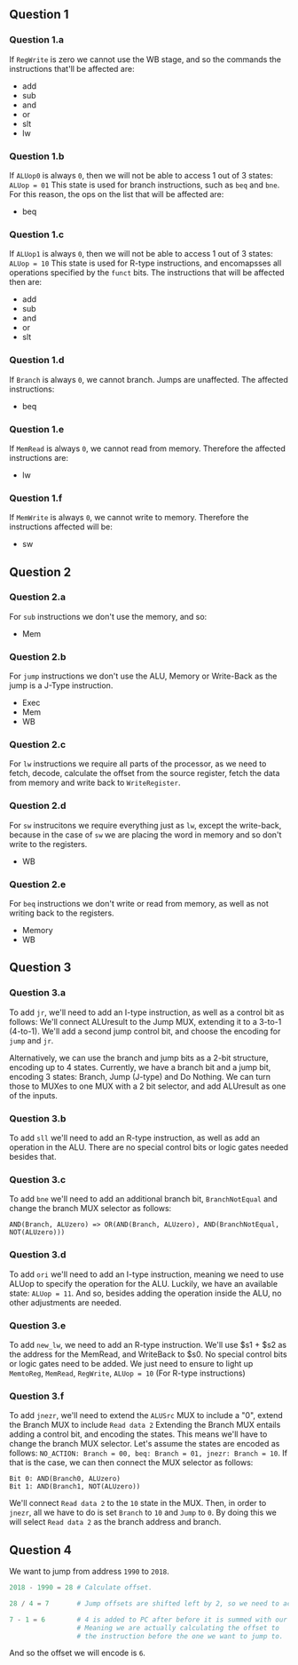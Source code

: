 ## Question 1
### Question 1.a
If `RegWrite` is zero we cannot use the WB stage, and so the commands the instructions that'll be affected are:
 - add
 - sub
 - and
 - or
 - slt
 - lw

### Question 1.b
If `ALUop0` is always `0`, then we will not be able to access 1 out of 3 states: `ALUop = 01`
This state is used for branch instructions, such as `beq` and `bne`.
For this reason, the ops on the list that will be affected are:
 - beq

### Question 1.c
If `ALUop1` is always `0`, then we will not be able to access 1 out of 3 states: `ALUop = 10`
This state is used for R-type instructions, and encomapsses all operations specified by the `funct` bits.
The instructions that will be affected then are:
- add
- sub
- and
- or
- slt

### Question 1.d
If `Branch` is always `0`, we cannot branch. Jumps are unaffected.
The affected instructions:
 - beq

### Question 1.e 
If `MemRead` is always `0`, we cannot read from memory.
Therefore the affected instructions are:
 - lw

### Question 1.f
If `MemWrite` is always `0`, we cannot write to memory.
Therefore the instructions affected will be:
 - sw

## Question 2
### Question 2.a
For `sub` instructions we don't use the memory, and so:
 - Mem
 
### Question 2.b
For `jump` instructions we don't use the ALU, Memory or Write-Back as the jump is a J-Type instruction.
 - Exec
 - Mem
 - WB

### Question 2.c
For `lw` instructions we require all parts of the processor, as we need to fetch, decode, calculate the offset from the source register, fetch the data from memory and write back to `WriteRegister`.

### Question 2.d
For `sw` instrucitons we require everything just as `lw`, except the write-back, because in the case of `sw` we are placing the word in memory and so don't write to the registers.
 - WB

### Question 2.e
For `beq` instructions we don't write or read from memory, as well as not writing back to the registers.
 - Memory
 - WB

## Question 3
### Question 3.a
To add `jr`, we'll need to add an I-type instruction, as well as a control bit as follows:
We'll connect ALUresult to the Jump MUX, extending it to a 3-to-1 (4-to-1).
We'll add a second jump control bit, and choose the encoding for `jump` and `jr`.

Alternatively, we can use the branch and jump bits as a 2-bit structure, encoding up to 4 states.
Currently, we have a branch bit and a jump bit, encoding 3 states: Branch, Jump (J-type) and Do Nothing.
We can turn those to MUXes to one MUX with a 2 bit selector, and add ALUresult as one of the inputs.

### Question 3.b
To add `sll` we'll need to add an R-type instruction, as well as add an operation in the ALU.
There are no special control bits or logic gates needed besides that.

### Question 3.c
To add `bne` we'll need to add an additional branch bit, `BranchNotEqual` and change the branch MUX selector as follows:
```
AND(Branch, ALUzero) => OR(AND(Branch, ALUzero), AND(BranchNotEqual, NOT(ALUzero)))
```
### Question 3.d
To add `ori` we'll need to add an I-type instruction, meaning we need to use ALUop to specify the operation for the ALU. Luckily, we have an available state: `ALUop = 11`.
And so, besides adding the operation inside the ALU, no other adjustments are needed.

### Question 3.e
To add `new_lw`, we need to add an R-type instruction. We'll use $s1 + $s2 as the address for the MemRead, and WriteBack to $s0. No special control bits or logic gates need to be added. We just need to ensure to light up `MemtoReg`, `MemRead`, `RegWrite`, `ALUop = 10` (For R-type instructions)

### Question 3.f
To add `jnezr`, we'll need to extend the `ALUSrc` MUX to include a "0", extend the Branch MUX to include `Read data 2`
Extending the Branch MUX entails adding a control bit, and encoding the states. This means we'll have to change the branch MUX selector. Let's assume the states are encoded as follows: `NO_ACTION: Branch = 00, beq: Branch = 01, jnezr: Branch = 10`. If that is the case, we can then connect the MUX selector as follows:
```
Bit 0: AND(Branch0, ALUzero)
Bit 1: AND(Branch1, NOT(ALUzero))
```
We'll connect `Read data 2` to the `10` state in the MUX.
Then, in order to `jnezr`, all we have to do is set `Branch` to `10` and `Jump` to `0`.
By doing this we will select `Read data 2` as the branch address and branch.

## Question 4
We want to jump from address `1990` to `2018`.
```python
2018 - 1990 = 28 # Calculate offset.

28 / 4 = 7       # Jump offsets are shifted left by 2, so we need to account for that.

7 - 1 = 6        # 4 is added to PC after before it is summed with our jump offset,
                 # Meaning we are actually calculating the offset to 
                 # the instruction before the one we want to jump to.
```
And so the offset we will encode is `6`.
